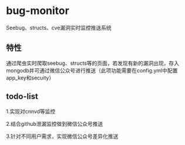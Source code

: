 # bug-monitor
Seebug、structs、cve漏洞实时监控推送系统

## 特性

通过爬虫实时爬取seebug、structs等的页面，若发现有新的漏洞出现，存入mongodb并可通过微信公众号进行推送（此项功能需要在config.yml中配置app_key和secuity）

## todo-list
1.实现对cnnvd等监控

2.结合github泄漏监控做到微信公众号推送

3.针对不同用户需求，实现微信公众号差异化推送
